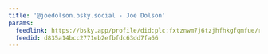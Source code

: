 ```yaml
---
title: '@joedolson.bsky.social - Joe Dolson'
params:
  feedlink: https://bsky.app/profile/did:plc:fxtznwm7j6tzjhfhkgfqmfue/rss
  feedid: d835a14bcc2771eb2efbfdc63dd7fa66
---
```

